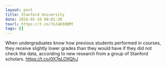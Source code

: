 ```yaml
---
layout: post
title: Stanford University
date: 2018-05-10 00:01:20
tourl: https://t.co/7oJaKddQMt
tags: []
---
```

When undergraduates know how previous students performed in courses, they receive slightly lower grades than they would have if they did not check the data, according to new research from a group of Stanford scholars. https://t.co/0X7pLOXQhJ